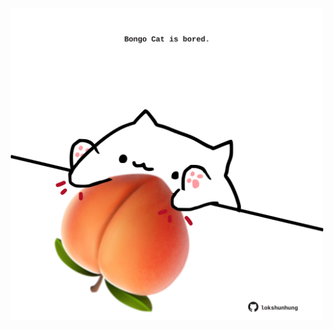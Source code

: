 <!-- built at 10/12/2023, 13:01:03 UTC -->
<p align="center">
  <img width="500" height="500" src="./ReadmeImage.svg">
</p>
